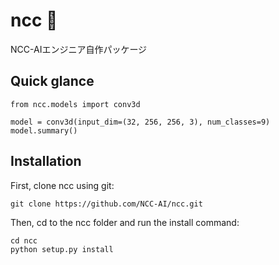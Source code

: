 # ncc 🏥
NCC-AIエンジニア自作パッケージ

## Quick glance
```
from ncc.models import conv3d

model = conv3d(input_dim=(32, 256, 256, 3), num_classes=9)
model.summary()
```

## Installation
First, clone ncc using git:

```
git clone https://github.com/NCC-AI/ncc.git
```
Then, cd to the ncc folder and run the install command:
```
cd ncc
python setup.py install
```
